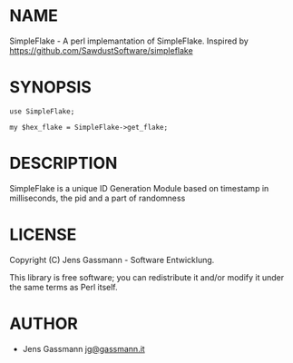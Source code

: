 # NAME

SimpleFlake - A perl implemantation of SimpleFlake. Inspired by https://github.com/SawdustSoftware/simpleflake

# SYNOPSIS

    use SimpleFlake;

    my $hex_flake = SimpleFlake->get_flake;

# DESCRIPTION

SimpleFlake is a unique ID Generation Module based on timestamp in milliseconds, the pid and a part of randomness

# LICENSE

Copyright (C) Jens Gassmann - Software Entwicklung.

This library is free software; you can redistribute it and/or modify
it under the same terms as Perl itself.

# AUTHOR

- Jens Gassmann <jg@gassmann.it>
